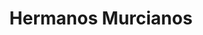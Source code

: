 ---
title: "Hermanos Murcianos"
url: /lhospitalet-de-llobregat/hermanos-murcianos/
shop: carnicero
---